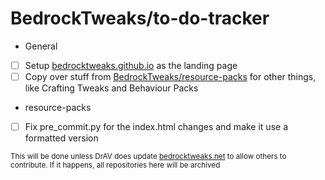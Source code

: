# BedrockTweaks/to-do-tracker

- General
 - [ ] Setup [bedrocktweaks.github.io](https://bedrocktweaks.github.io) as the landing page
 - [ ] Copy over stuff from [BedrockTweaks/resource-packs](https://github.com/BedrockTweaks/resource-packs) for other things, like Crafting Tweaks and Behaviour Packs
- resource-packs
 - [ ] Fix pre_commit.py for the index.html changes and make it use a formatted version

<sub>This will be done unless DrAV does update [bedrocktweaks.net](https://bedrocktweaks.net) to allow others to contribute. If it happens, all repositories here will be archived</sub>